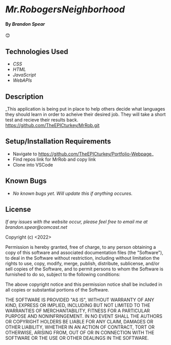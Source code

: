 # _Mr.RobogersNeighborhood_

#### By _**Brandon Spear**_
 :blush:



## Technologies Used

* _CSS_
* _HTML_
* _JavaScript_
* _WebAPIs_


## Description

_This application is being put in place to help others decide what languages they should learn in order to acheive their desired job. They will take a short test and recieve their results back.
https://github.com/TheEPICturkey/MrRob.git

## Setup/Installation Requirements

* Navigate to https://github.com/TheEPICturkey/Portfolio-Webpage_
* Find repos link for MrRob and copy link
* Clone into VSCode



## Known Bugs

* _No known bugs yet. Will update this if anything occures._

## License

_If any issues with the website occur, please feel free to email me at brandon.spear@comcast.net_

Copyright (c) <2022> <Copyright Brandon Spear>

Permission is hereby granted, free of charge, to any person obtaining a copy
of this software and associated documentation files (the "Software"), to deal
in the Software without restriction, including without limitation the rights
to use, copy, modify, merge, publish, distribute, sublicense, and/or sell
copies of the Software, and to permit persons to whom the Software is
furnished to do so, subject to the following conditions:

The above copyright notice and this permission notice shall be included in all
copies or substantial portions of the Software.

THE SOFTWARE IS PROVIDED "AS IS", WITHOUT WARRANTY OF ANY KIND, EXPRESS OR
IMPLIED, INCLUDING BUT NOT LIMITED TO THE WARRANTIES OF MERCHANTABILITY,
FITNESS FOR A PARTICULAR PURPOSE AND NONINFRINGEMENT. IN NO EVENT SHALL THE
AUTHORS OR COPYRIGHT HOLDERS BE LIABLE FOR ANY CLAIM, DAMAGES OR OTHER
LIABILITY, WHETHER IN AN ACTION OF CONTRACT, TORT OR OTHERWISE, ARISING FROM,
OUT OF OR IN CONNECTION WITH THE SOFTWARE OR THE USE OR OTHER DEALINGS IN THE
SOFTWARE.
